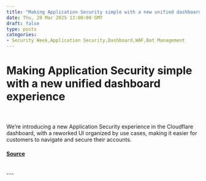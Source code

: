 ```yaml
---
title: "Making Application Security simple with a new unified dashboard experience"
date: Thu, 20 Mar 2025 13:00:00 GMT
draft: false
type: posts
categories: 
- Security Week,Application Security,Dashboard,WAF,Bot Management
---
```

# Making Application Security simple with a new unified dashboard experience

<br/>

<br/>
We’re introducing a new Application Security experience in the Cloudflare dashboard, with a reworked UI organized by use cases, making it easier for customers to navigate and secure their accounts.

#### [Source](https://blog.cloudflare.com/new-application-security-experience/)

<br/>
---
